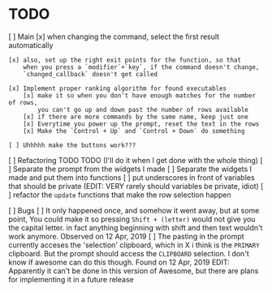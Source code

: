 
# TODO
[ ] Main
    [x] when changing the command, select the first result automatically

    [x] also, set up the right exit points for the function, so that 
        when you press a `modifier`+`key`, if the command doesn't change,
        `changed_callback` doesn't get called

    [x] Implement proper ranking algorithm for found executables
        [x] make it so when you don't have enough matches for the number of rows,
            you can't go up and down past the number of rows available
        [x] if there are more commands by the same name, keep just one
        [x] Everytime you power up the prompt, reset the text in the rows
        [x] Make the `Control + Up` and `Control + Down` do something

    [ ] Uhhhhh make the buttons work???

[ ] Refactoring TODO TODO (I'll do it when I get done with the whole thing)
    [ ] Separate the prompt from the widgets I made
    [ ] Separate the widgets I made and put them into functions
    [ ] put underscores in front of variables that should be private (EDIT: VERY rarely should variables be private, idiot)
    [ ] refactor the `update` functions that make the row selection happen

[ ] Bugs
    [ ] It only happened once, and somehow it went away, but at some point,
        You could make it so pressing `Shift + (letter)` would not give you
        the capital letter. in fact anything beginning with shift and then text
        wouldn't work anymore. Observed on 12 Apr, 2019
    [ ] The pasting in the prompt currently acceses the 'selection' clipboard, 
        which in X i think is the `PRIMARY` clipboard. But the prompt should 
        access the `CLIPBOARD` selection. I don't know if awesome can do this though.
        Found on 12 Apr, 2019
        EDIT: Apparently it can't be done in this version of Awesome, but there are plans
        for implementing it in a future release
